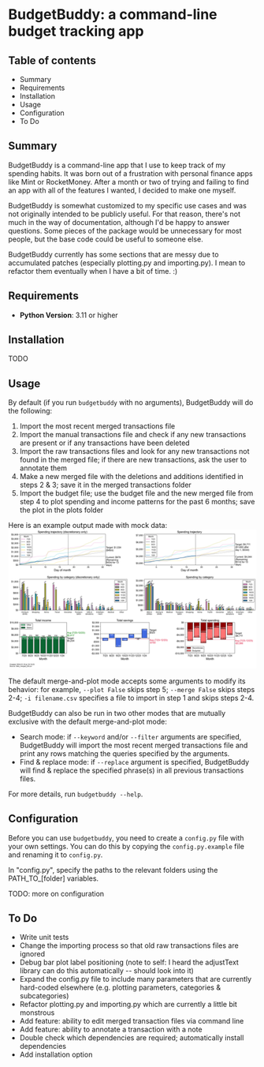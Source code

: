 # BudgetBuddy: a command-line budget tracking app

## Table of contents

- Summary
- Requirements
- Installation
- Usage
- Configuration
- To Do

## Summary

BudgetBuddy is a command-line app that I use to keep track of my spending habits. It was born out of a frustration with personal finance apps like Mint or RocketMoney. After a month or two of trying and failing to find an app with all of the features I wanted, I decided to make one myself.

BudgetBuddy is somewhat customized to my specific use cases and was not originally intended to be publicly useful. For that reason, there's not much in the way of documentation, although I'd be happy to answer questions. Some pieces of the package would be unnecessary for most people, but the base code could be useful to someone else.

BudgetBuddy currently has some sections that are messy due to accumulated patches (especially plotting.py and importing.py). I mean to refactor them eventually when I have a bit of time. :)


## Requirements

- **Python Version**: 3.11 or higher


## Installation

TODO


## Usage

By default (if you run `budgetbuddy` with no arguments), BudgetBuddy will do the following:
1. Import the most recent merged transactions file
2. Import the manual transactions file and check if any new transactions are present or if any transactions have been deleted
3. Import the raw transactions files and look for any new transactions not found in the merged file; if there are new transactions, ask the user to annotate them
4. Make a new merged file with the deletions and additions identified in steps 2 & 3; save it in the merged transactions folder
5. Import the budget file; use the budget file and the new merged file from step 4 to plot spending and income patterns for the past 6 months; save the plot in the plots folder 

Here is an example output made with mock data: 
![Example output made with mock data](example_output_using_mock_data.png)

The default merge-and-plot mode accepts some arguments to modify its behavior: for example, `--plot False` skips step 5; `--merge False` skips steps 2-4; `-i filename.csv` specifies a file to import in step 1 and skips steps 2-4.

BudgetBuddy can also be run in two other modes that are mutually exclusive with the default merge-and-plot mode: 
* Search mode: if `--keyword` and/or `--filter` arguments are specified, BudgetBuddy will import the most recent merged transactions file and print any rows matching the queries specified by the arguments.
* Find & replace mode: if `--replace` argument is specified, BudgetBuddy will find & replace the specified phrase(s) in all previous transactions files.

For more details, run `budgetbuddy --help`.

## Configuration

Before you can use `budgetbuddy`, you need to create a `config.py` file with your own settings. You can do this by copying the `config.py.example` file and renaming it to `config.py`.

In "config.py", specify the paths to the relevant folders using the PATH_TO_[folder] variables.

TODO: more on configuration

## To Do

* Write unit tests
* Change the importing process so that old raw transactions files are ignored
* Debug bar plot label positioning (note to self: I heard the adjustText library can do this automatically -- should look into it)
* Expand the config.py file to include many parameters that are currently hard-coded elsewhere (e.g. plotting parameters, categories & subcategories)
* Refactor plotting.py and importing.py which are currently a little bit monstrous
* Add feature: ability to edit merged transaction files via command line
* Add feature: ability to annotate a transaction with a note
* Double check which dependencies are required; automatically install dependencies 
* Add installation option